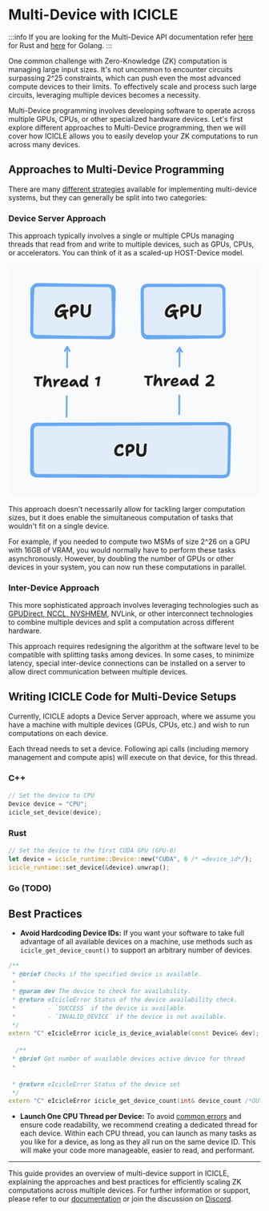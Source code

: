 
# Multi-Device with ICICLE

:::info
If you are looking for the Multi-Device API documentation refer [here](./rust-bindings/multi-gpu.md) for Rust and [here](./golang-bindings/multi-gpu.md) for Golang.
:::

One common challenge with Zero-Knowledge (ZK) computation is managing large input sizes. It's not uncommon to encounter circuits surpassing 2^25 constraints, which can push even the most advanced compute devices to their limits. To effectively scale and process such large circuits, leveraging multiple devices becomes a necessity.

Multi-Device programming involves developing software to operate across multiple GPUs, CPUs, or other specialized hardware devices. Let's first explore different approaches to Multi-Device programming, then we will cover how ICICLE allows you to easily develop your ZK computations to run across many devices.

## Approaches to Multi-Device Programming

There are many [different strategies](https://github.com/NVIDIA/multi-gpu-programming-models) available for implementing multi-device systems, but they can generally be split into two categories:

### Device Server Approach

This approach typically involves a single or multiple CPUs managing threads that read from and write to multiple devices, such as GPUs, CPUs, or accelerators. You can think of it as a scaled-up HOST-Device model.

![Multi-Device Server Approach](image.png)

This approach doesn't necessarily allow for tackling larger computation sizes, but it does enable the simultaneous computation of tasks that wouldn't fit on a single device.

For example, if you needed to compute two MSMs of size 2^26 on a GPU with 16GB of VRAM, you would normally have to perform these tasks asynchronously. However, by doubling the number of GPUs or other devices in your system, you can now run these computations in parallel.

### Inter-Device Approach

This more sophisticated approach involves leveraging technologies such as [GPUDirect, NCCL, NVSHMEM](https://www.nvidia.com/en-us/on-demand/session/gtcspring21-cwes1084/), NVLink, or other interconnect technologies to combine multiple devices and split a computation across different hardware.

This approach requires redesigning the algorithm at the software level to be compatible with splitting tasks among devices. In some cases, to minimize latency, special inter-device connections can be installed on a server to allow direct communication between multiple devices.

## Writing ICICLE Code for Multi-Device Setups

Currently, ICICLE adopts a Device Server approach, where we assume you have a machine with multiple devices (GPUs, CPUs, etc.) and wish to run computations on each device.

Each thread needs to set a device. Following api calls (including memory management and compute apis) will execute on that device, for this thread.

### C++
```cpp
// Set the device to CPU
Device device = "CPU"; 
icicle_set_device(device);
```
### Rust
```rust
// Set the device to the first CUDA GPU (GPU-0)
let device = icicle_runtime::Device::new("CUDA", 0 /* =device_id*/);
icicle_runtime::set_device(&device).unwrap();
```

### Go (TODO)

## Best Practices

- **Avoid Hardcoding Device IDs:** If you want your software to take full advantage of all available devices on a machine, use methods such as `icicle_get_device_count()` to support an arbitrary number of devices.
```cpp
/**
 * @brief Checks if the specified device is available.
 *
 * @param dev The device to check for availability.
 * @return eIcicleError Status of the device availability check.
 *         - `SUCCESS` if the device is available.
 *         - `INVALID_DEVICE` if the device is not available.
 */
extern "C" eIcicleError icicle_is_device_avialable(const Device& dev);

  /**
 * @brief Get number of available devices active device for thread
 *

 * @return eIcicleError Status of the device set
 */
extern "C" eIcicleError icicle_get_device_count(int& device_count /*OUT*/);
```
  
- **Launch One CPU Thread per Device:** To avoid [common errors](https://developer.nvidia.com/blog/cuda-pro-tip-always-set-current-device-avoid-multithreading-bugs/) and ensure code readability, we recommend creating a dedicated thread for each device. Within each CPU thread, you can launch as many tasks as you like for a device, as long as they all run on the same device ID. This will make your code more manageable, easier to read, and performant.
---

This guide provides an overview of multi-device support in ICICLE, explaining the approaches and best practices for efficiently scaling ZK computations across multiple devices. For further information or support, please refer to our [documentation](./) or join the discussion on [Discord](https://discord.gg/6vYrE7waPj).
